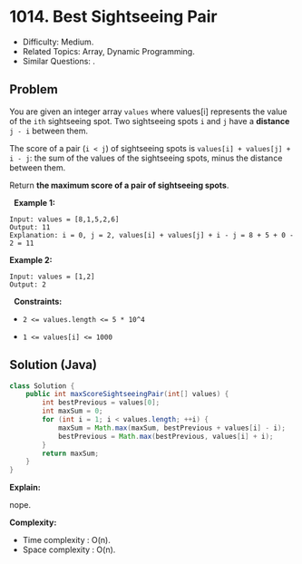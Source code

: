 # 1014. Best Sightseeing Pair

- Difficulty: Medium.
- Related Topics: Array, Dynamic Programming.
- Similar Questions: .

## Problem

You are given an integer array ```values``` where values[i] represents the value of the ```ith``` sightseeing spot. Two sightseeing spots ```i``` and ```j``` have a **distance** ```j - i``` between them.

The score of a pair (```i < j```) of sightseeing spots is ```values[i] + values[j] + i - j```: the sum of the values of the sightseeing spots, minus the distance between them.

Return **the maximum score of a pair of sightseeing spots**.

 
**Example 1:**

```
Input: values = [8,1,5,2,6]
Output: 11
Explanation: i = 0, j = 2, values[i] + values[j] + i - j = 8 + 5 + 0 - 2 = 11
```

**Example 2:**

```
Input: values = [1,2]
Output: 2
```

 
**Constraints:**


	
- ```2 <= values.length <= 5 * 10^4```
	
- ```1 <= values[i] <= 1000```



## Solution (Java)

```java
class Solution {
    public int maxScoreSightseeingPair(int[] values) {
        int bestPrevious = values[0];
        int maxSum = 0;
        for (int i = 1; i < values.length; ++i) {
            maxSum = Math.max(maxSum, bestPrevious + values[i] - i);
            bestPrevious = Math.max(bestPrevious, values[i] + i);
        }
        return maxSum;
    }
}
```

**Explain:**

nope.

**Complexity:**

* Time complexity : O(n).
* Space complexity : O(n).
